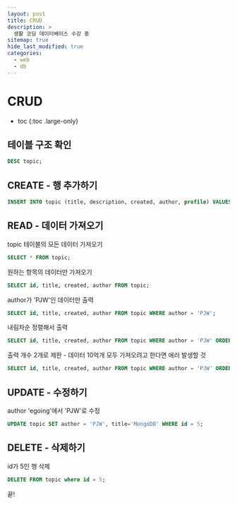 ```yaml
---
layout: post
title: CRUD
description: >
  생활 코딩 데이터베이스 수강 중
sitemap: true
hide_last_modified: true
categories:
  - web
  - db
---
```


# CRUD

* toc
{:toc .large-only}

## 테이블 구조 확인
```sql
DESC topic;
```

## CREATE - 행 추가하기

```sql
INSERT INTO topic (title, description, created, author, profile) VALUES('MySQL', 'MySQL is ...', NOW(), 'PJW', 'developer');
```

## READ - 데이터 가져오기

topic 테이블의 모든 데이터 가져오기

```sql
SELECT * FROM topic;
```

원하는 항목의 데이터만 가져오기

```sql
SELECT id, title, created, author FROM topic;
```

author가 'PJW'인 데이터만 출력
```sql
SELECT id, title, created, author FROM topic WHERE author = 'PJW';
```

내림차순 정렬해서 출력
```sql
SELECT id, title, created, author FROM topic WHERE author = 'PJW' ORDER BY id DESC;
```

출력 개수 2개로 제한 - 데이터 10억개 모두 가져오려고 한다면 에러 발생할 것 
```sql
SELECT id, title, created, author FROM topic WHERE author = 'PJW' ORDER BY id DESC LIMIT 2;
```

## UPDATE - 수정하기
author 'egoing'에서 'PJW'로 수정
```sql
UPDATE topic SET author = 'PJW', title='MongoDB' WHERE id = 5;
```

## DELETE - 삭제하기
id가 5인 행 삭제
```sql
DELETE FROM topic where id = 5;
```


끝!